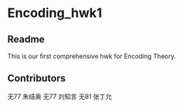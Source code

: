 # Encoding_hwk1

## Readme
This is our first comprehensive hwk for Encoding Theory.

## Contributors
无77 朱结奥
无77 刘知言
无81 张丁允

